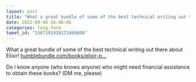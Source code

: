 ```yaml
---
layout: post
title: "What a great bundle of some of the best technical writing out there about Elixir!"
date: 2022-09-06 16:46:06
categories: long-form
tweet_id: "1567192428171460608"
---
```


What a great bundle of some of the best technical writing out there about Elixir! [humblebundle.com/books/elixir-p…](https://www.humblebundle.com/books/elixir-programming-pragmatic-programmers-books)

Do I know anyone (who knows anyone) who might need financial assistance to obtain these books? (DM me, please)


<!-- Original tweet: https://twitter.com/i/status/1567192428171460608 -->

